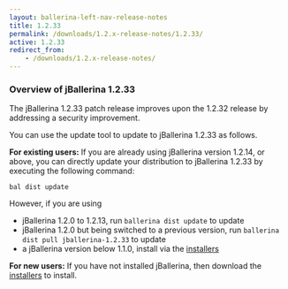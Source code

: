 ```yaml
---
layout: ballerina-left-nav-release-notes
title: 1.2.33
permalink: /downloads/1.2.x-release-notes/1.2.33/
active: 1.2.33
redirect_from:
    - /downloads/1.2.x-release-notes/
---
```


### Overview of jBallerina 1.2.33

The jBallerina 1.2.33 patch release improves upon the 1.2.32 release by addressing a security improvement.

You can use the update tool to update to jBallerina 1.2.33 as follows.

**For existing users:**
If you are already using jBallerina version 1.2.14, or above, you can directly update your distribution to jBallerina 1.2.33 by executing the following command:

```
bal dist update
```

However, if you are using

- jBallerina 1.2.0 to 1.2.13, run `ballerina dist update` to update
- jBallerina 1.2.0 but being switched to a previous version, run `ballerina dist pull jballerina-1.2.33` to update
- a jBallerina version below 1.1.0, install via the [installers](https://ballerina.io/downloads/)

**For new users:**
If you have not installed jBallerina, then download the [installers](https://ballerina.io/downloads/) to install.

<style>.cGitButtonContainer, .cBallerinaTocContainer {display:none;}</style>


